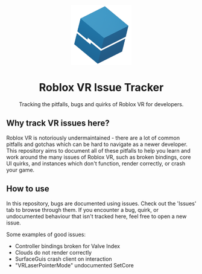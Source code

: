<p align="center" width="100%">
  <img width="160em" src="/README-logo.png" alt="VR Tracker logo">
</p>

<h1 align="center">
  Roblox VR Issue Tracker
</h1>

<p align="center">
  Tracking the pitfalls, bugs and quirks of Roblox VR for developers.
</p>

## Why track VR issues here?
Roblox VR is notoriously undermaintained - there are a lot of common pitfalls and gotchas which can be hard to navigate as a newer developer. This repository aims to document all of these pitfalls to help you learn and work around the many issues of Roblox VR, such as broken bindings, core UI quirks, and instances which don't function, render correctly, or crash your game.

## How to use
In this repository, bugs are documented using issues. Check out the 'Issues' tab to browse through them.
If you encounter a bug, quirk, or undocumented behaviour that isn't tracked here, feel free to open a new issue.

Some examples of good issues:
- Controller bindings broken for Valve Index
- Clouds do not render correctly
- SurfaceGuis crash client on interaction
- "VRLaserPointerMode" undocumented SetCore
